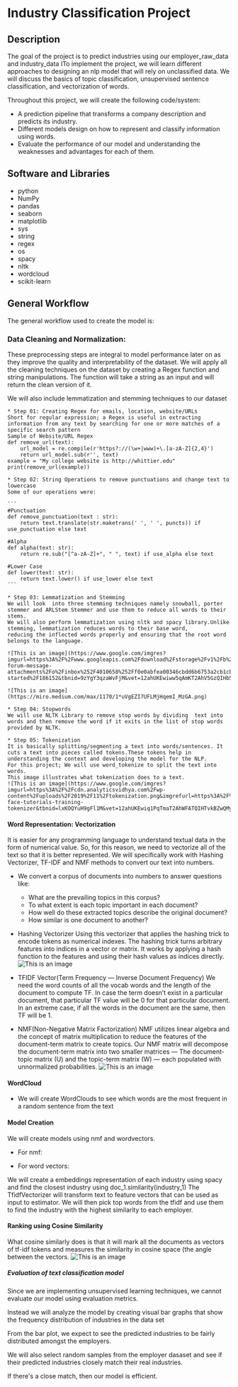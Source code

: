 # Industry Classification Project

## Description

The goal of the project is to predict industries using our employer_raw_data and industry_data
ITo implement the project, we will learn different approaches to designing an nlp model that will rely on unclassified data. 
We will discuss the basics of topic classification, unsupervised sentence classification, and vectorization of words. 

Throughout this project, we will create the following code/system:
- A prediction pipeline that transforms a company description and predicts its industry.
- Different models design on how to represent and classify information using words.
- Evaluate the performance of our model and understanding the weaknesses and advantages for each of them.



## Software and Libraries
* python
* NumPy
* pandas
* seaborn
* matplotlib
* sys
* string
* regex
* os
* spacy
* nltk
* wordcloud
* scikit-learn


## General Workflow
The general workflow used to create the model is:

### Data Cleaning and Normalization:
These preprocessing steps are integral to model performance later on as they improve the quality and interpretability of the dataset. 
We will apply all the cleaning techniques on the dataset by creating a Regex function and string manipulations. 
The function will take a string as an input and will return the clean version of it.

We will also include lemmatization and stemming techniques to our dataset

    * Step 01: Creating Regex for emails, location, website/URLs
    Short for regular expression; a Regex is useful in extracting information from any text by searching for one or more matches of a specific search pattern
    Sample of Website/URL Regex
    def remove_url(text):
        url_model = re.compile(r'https?://(\w+|www)+\.[a-zA-Z]{2,4}')
        return url_model.sub(r'', text)
    example = "My college website is http://whittier.edu"
    print(remove_url(example))
    
    * Step 02: String Operations to remove punctuations and change text to lowercase
    Some of our operations were:

    ```
    #Punctuation
    def remove_punctuation(text : str):
        return text.translate(str.maketrans(' ', ' ', puncts)) if use_punctuation else text

    #Alpha
    def alpha(text: str):
        return re.sub("[^a-zA-Z]+", " ", text) if use_alpha else text

    #Lower Case
    def lower(text: str):
        return text.lower() if use_lower else text
    ```
    
    * Step 03: Lemmatization and Stemming
    We will look  into three stemming techniques namely snowball, porter stemmer and ARLStem Stemmer and use them to reduce all words to their stems.
    We will also perform lemmatization using nltk and spacy library.Unlike stemming, lemmatization reduces words to their base word,
    reducing the inflected words properly and ensuring that the root word belongs to the language.

    ![This is an image](https://www.google.com/imgres?imgurl=https%3A%2F%2Fwww.googleapis.com%2Fdownload%2Fstorage%2Fv1%2Fb%2Fkaggle-forum-message-attachments%2Fo%2Finbox%252F4010658%252Ff0e0abfea00346cbdd6b6753a2cb1cb5%252F1_OTjdJlYF5vRIzpBfOw75KA.png%3Fgeneration%3D1600866066577474%26alt%3Dmedia&imgrefurl=https%3A%2F%2Fwww.kaggle.com%2Fgetting-started%2F186152&tbnid=9zYgY3qzaWvFjM&vet=12ahUKEwiww5qAmKT2AhV5GzQIHb5pBYEQMygHegUIARDFAQ..i&docid=3ubYqtZe4soz2M&w=875&h=492&q=images%20for%20text%20lemmatization&client=safari&ved=2ahUKEwiww5qAmKT2AhV5GzQIHb5pBYEQMygHegUIARDFAQ)
    
    ![This is an image](https://miro.medium.com/max/1170/1*uVgEZI7UFLMjHqemI_MzGA.png)
    
    * Step 04: Stopwords
    We will use NLTK Library to remove stop words by dividing  text into words and then remove the word if it exits in the list of stop words provided by NLTK.

    * Step 05: Tokenization
    It is basically splitting/segmenting a text into words/sentences. It cuts a text into pieces called tokens.These tokens help in understanding the context and developing the model for the NLP.
    For this project; We will use word_tokenize to split the text into words.
    This image illustrates what tokenization does to a text.
    ![This is an image](https://www.google.com/imgres?imgurl=https%3A%2F%2Fcdn.analyticsvidhya.com%2Fwp-content%2Fuploads%2F2019%2F11%2Ftokenization.png&imgrefurl=https%3A%2F%2Fwww.kaggle.com%2Ffuntowiczmo%2Fhugging-face-tutorials-training-tokenizer&tbnid=lxKOQYuH9gFl1M&vet=12ahUKEwiq1PqTmaT2AhWFATQIHTvkBZwQMygRegUIARDdAQ..i&docid=k9xpL3UHasrkPM&w=424&h=182&q=images%20for%20text%20tokenization&client=safari&ved=2ahUKEwiq1PqTmaT2AhWFATQIHTvkBZwQMygRegUIARDdAQ)

#### Word Representation: Vectorization
It is easier for any programming language to understand textual data in the form of numerical value. 
So, for this reason, we need to vectorize all of the text so that it is better represented.
We will specifically work with Hashing Vectorizer, TF-IDF and NMF methods to convert our text into numbers.

* We convert a corpus of documents into numbers to answer questions like:
    * What are the prevailing topics in this corpus?
    * To what extent is each topic important in each document?
    * How well do these extracted topics describe the original document?
    * How similar is one document to another?

* Hashing Vectorizer
Using this vectorizer that applies the hashing trick to encode tokens as numerical indexes.
The hashing trick turns arbitrary features into indices in a vector or matrix. 
It works by applying a hash function to the features and using their hash values as indices directly.
![This is an image](https://www.google.com/imgres?imgurl=https%3A%2F%2Fupload.wikimedia.org%2Fwikipedia%2Fcommons%2Fthumb%2F7%2F71%2FHash_table_4_1_1_0_0_0_0_LL.svg%2F267px-Hash_table_4_1_1_0_0_0_0_LL.svg.png&imgrefurl=https%3A%2F%2Fcommons.wikimedia.org%2Fwiki%2FFile%3AHash_table_4_1_1_0_0_0_0_LL.svg&tbnid=gILsAWYrHN4XdM&vet=10CBMQxiAoAmoXChMIqKyCsJGl9gIVAAAAAB0AAAAAEBU..i&docid=m2LDBdt7aMPq3M&w=267&h=240&itg=1&q=image%20of%20hashing%20vectorizer&ved=0CBMQxiAoAmoXChMIqKyCsJGl9gIVAAAAAB0AAAAAEBU)

* TFIDF Vector(Term Frequency — Inverse Document Frequency)
We need the word counts of all the vocab words and the length of the document to compute TF. In case the term doesn’t exist in a particular document, that particular TF value will be 0 for that particular document. 
In an extreme case, if all the words in the document are the same, then TF will be 1.


* NMF(Non-Negative Matrix Factorization)
NMF utilizes linear algebra and the concept of matrix multiplication to reduce the features of the document-term matrix to create topics.
Our NMF matrix will decompose the document-term matrix into two smaller matrices — 
The document-topic matrix (U) and the topic-term matrix (W) — each populated with unnormalized probabilities.
![This is an image](https://miro.medium.com/max/1400/1*ru1Ek9T3FjkehDkD8FZoHQ.jpeg)

#### WordCloud
* We will create WordClouds to see which words are the most frequent in a random sentence from the text

#### Model Creation
We will create models using nmf and wordvectors.

* For nmf: 


* For word vectors:

We will create a embeddings representation of each industry using spacy and find the closest industry using doc_1.similarity(industry_1)
The TfidfVectorizer will transform text to feature vectors that can be used as input to estimator.
We will then pick top words from the tfidf and use them to find the industry with the highest similarity to each employer.




#### Ranking using Cosine Similarity
What cosine similarly does is that it will mark all the documents as vectors of tf-idf tokens and measures the similarity in cosine space (the angle between the vectors. 
![This is an image](https://miro.medium.com/max/650/1*OGD_U_lnYFDdlQRXuOZ9vQ.png)

##### Evaluation of text classification model

Since we are implementing unsupervised learning techniques, we cannot evaluate our model using evaluation metrics.

Instead we will analyze the model by creating visual bar graphs that show the frequency distribution of industries in the data set

From the bar plot, we expect to see the predicted industries to be fairly distributed amongst the employers. 

We will also select random samples from the employer dasaset and see if their predicted industries closely match their real industries.

If there's a close match, then our model is efficient.



